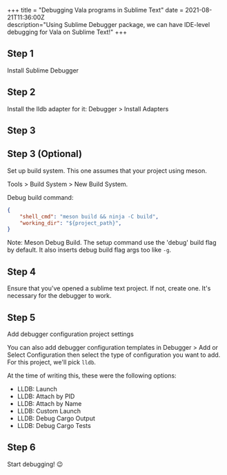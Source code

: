 +++
title = "Debugging Vala programs in Sublime Text"
date = 2021-08-21T11:36:00Z  
description="Using Sublime Debugger package, we can have IDE-level debugging for Vala on Sublime Text!"
+++

## Step 1

Install Sublime Debugger

## Step 2

Install the lldb adapter for it: Debugger > Install Adapters

## Step 3
## Step 3 (Optional)

Set up build system. This one assumes that your project using meson.

Tools > Build System > New Build System.

Debug build command:

```json
{
    "shell_cmd": "meson build && ninja -C build",
    "working_dir": "${project_path}",
}
```
Note: Meson Debug Build. The setup command use the 'debug' build flag by default. It also inserts debug build flag args too like `-g`.

## Step 4

Ensure that you've opened a sublime text project. If not, create one. It's necessary for the debugger to work.

## Step 5

Add debugger configuration project settings

You can also add debugger configuration templates in Debugger > Add or Select Configuration then select the type of configuration you want to add. For this project, we'll pick `lldb`.

At the time of writing this, these were the following options:

- LLDB: Launch
- LLDB: Attach by PID
- LLDB: Attach by Name
- LLDB: Custom Launch
- LLDB: Debug Cargo Output
- LLDB: Debug Cargo Tests

## Step 6

Start debugging! 😉